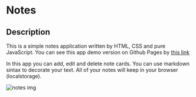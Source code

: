 # Notes

## Description

This is a simple notes application written by HTML, CSS and pure JavaScript. You can see this app demo version on Github Pages by [this link](https://voverg.github.io/50-simple-projects/notes-app)

In this app you can add, edit and delete note cards. You can use markdown sintax to decorate your text. All of your notes will keep in your browser (localstorage).

![notes img](../main-project/img/notes-app.png)
